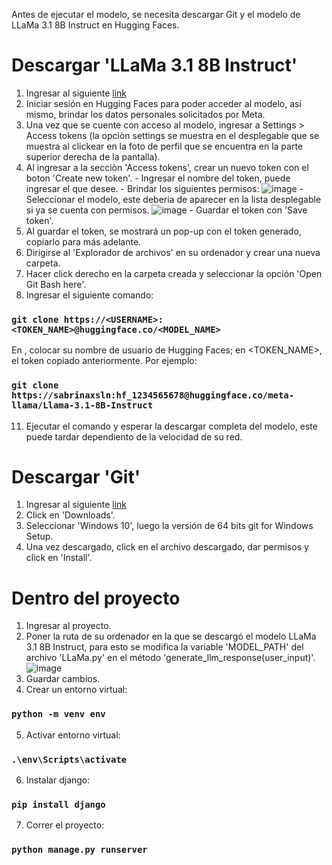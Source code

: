 Antes de ejecutar el modelo, se necesita descargar Git y el modelo de LLaMa 3.1 8B Instruct en Hugging Faces.
# Descargar 'LLaMa 3.1 8B Instruct'
1. Ingresar al siguiente [link](https://huggingface.co/meta-llama/Llama-3.1-8B-Instruct)
2. Iniciar sesión en Hugging Faces para poder acceder al modelo, así mismo, brindar los datos personales solicitados por Meta.
3. Una vez que se cuente con acceso al modelo, ingresar a Settings > Access tokens (la opciòn settings se muestra en el desplegable que se muestra al clickear en la foto de perfil que se encuentra en la parte superior derecha de la pantalla).
4. Al ingresar a la secciòn 'Access tokens', crear un nuevo token con el boton 'Create new token'.
         - Ingresar el nombre del token, puede ingresar el que desee.
         - Brindar los siguientes permisos:
             ![image](https://github.com/user-attachments/assets/8118e632-21f0-4845-a4fa-599a86f8611c)
         - Seleccionar el modelo, este deberia de aparecer en la lista desplegable si ya se cuenta con permisos.
             ![image](https://github.com/user-attachments/assets/850b27e9-a104-4da4-b7b8-69c14b0f5da1)
        - Guardar el token con 'Save token'.     
6. Al guardar el token, se mostrará un pop-up con el token generado, copiarlo para más adelante.
7. Dirigirse al 'Explorador de archivos' en su ordenador y crear una nueva carpeta.
8. Hacer click derecho en la carpeta creada y seleccionar la opción 'Open Git Bash here'.
9. Ingresar el siguiente comando:
###            `git clone https://<USERNAME>:<TOKEN_NAME>@huggingface.co/<MODEL_NAME>`
En <USERNAME>, colocar su nombre de usuario de Hugging Faces; en <TOKEN_NAME>, el token copiado anteriormente. Por ejemplo:
###            `git clone https://sabrinaxsln:hf_1234565678@huggingface.co/meta-llama/Llama-3.1-8B-Instruct`
11. Ejecutar el comando y esperar la descargar completa del modelo, este puede tardar dependiento de la velocidad de su red.

# Descargar 'Git'
1. Ingresar al siguiente [link](https://git-scm.com/)
2. Click en 'Downloads'.
3. Seleccionar 'Windows 10', luego la versión de 64 bits git for Windows Setup.
4. Una vez descargado, click en el archivo descargado, dar permisos y click en 'Install'.

# Dentro del proyecto
1. Ingresar al proyecto.
2. Poner la ruta de su ordenador en la que se descargó el modelo LLaMa 3.1 8B Instruct, para esto se modifica la variable 'MODEL_PATH' del archivo 'LLaMa.py' en el método 'generate_llm_response(user_input)'.
            ![image](https://github.com/user-attachments/assets/0833b898-6ba1-49e2-8361-4985817cad49)
3. Guardar cambios.
4. Crear un entorno virtual:
###            `python -m venv env`
5. Activar entorno virtual:
###            `.\env\Scripts\activate`
6. Instalar django:
###            `pip install django`
7. Correr el proyecto:
###            `python manage.py runserver`
